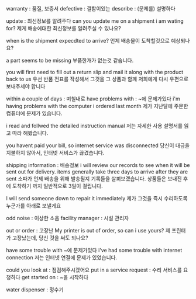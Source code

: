warranty : 품질, 보증서
defective : 결함이있는
describe : (문제를) 설명하다

update : 최신정보를 알려주다
can you update me on a shipment i am wating for?
제게 배송에대한 최신정보를 알려주실 수 있나요?

when is the shipment expecdted to arrive?
언제 배송물이 도착할것으로 예상되나요?

a part seems to be missing
부품한개가  없는것 같습니다.

you will first need to fill out a return slip and mail it along with  the product back to us
우선 반품 전표를 작성해서 그것을 그 상품과 함께 저희에게 다시 우편으로 보내주세야 합니다


within a couple of days : 며칠내로
have problems with : ~에 문제가있다
i'm having problems with the computer i ordered last month
제가 지난달에 주문한 컴퓨터에 문제가 있습니다.

i read and follwed the detailed instruction manual
저는 자세한 사용 설명서를 읽고 따라 해봤습니다.

you havent paid your bill, so internet service was disconnected
당신이 대금을 지불하지 않아서, 인터넷 서비스가 끊겼습니다.

shipping information : 배송정보
i will review our records to see when it will be sent out for delivery.
items generally take three days to arrive after they are sent
소파가 언제 배송을 위해 발송될지 기록들을 살펴보겠습니다.
상품들은 보내진 후에 도착하기 까지 일반적으로 3일이 걸립니다.

I will send someone down to repair it immediately
제가 그것을 즉시 수리하도록 누군가를 아래로 보낼게요

odd noise : 이상한 소음
facility manager : 시설 관리자

out or order : 고장난
My printer is out of order, so can i use yours?
제 프린터가 고장났는데, 당신 것을 써도 되나요?

have some trouble with
~에 문제가있다
i've had some trouble with internet connection
저는 인터넷 연결에 문제가 있었습니다.

could you look at  : 점검해주시겠어요
put in a service request : 수리 서비스를 요청하다
get started on : ~을 시작하다

water dispenser  : 정수기

